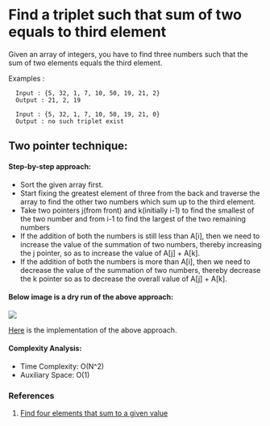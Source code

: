 # Find a triplet such that sum of two equals to third element

Given an array of integers, you have to find three numbers such that the sum of two elements equals the third element.

Examples :

```
  Input : {5, 32, 1, 7, 10, 50, 19, 21, 2}
  Output : 21, 2, 19

  Input : {5, 32, 1, 7, 10, 50, 19, 21, 0}
  Output : no such triplet exist  
```

## Two pointer technique:

#### Step-by-step approach:

- Sort the given array first.
- Start fixing the greatest element of three from the back and traverse the array to find the other two numbers which sum up to the third element.
- Take two pointers j(from front) and k(initially i-1) to find the smallest of the two number and from i-1 to find the largest of the two remaining
  numbers
- If the addition of both the numbers is still less than A[i], then we need to increase the value of the summation of two numbers, thereby increasing
  the j pointer, so as to increase the value of A[j] + A[k].
- If the addition of both the numbers is more than A[i], then we need to decrease the value of the summation of two numbers, thereby decrease the k
  pointer so as to decrease the overall value of A[j] + A[k].

#### Below image is a dry run of the above approach:

![](https://media.geeksforgeeks.org/wp-content/cdn-uploads/20190620135416/Find-a-triplet-such-that-sum-of-two-equals-to-third-element.png)

[Here](Two-pointer.example.ts) is the implementation of the above approach.

#### Complexity Analysis:

- Time Complexity: O(N^2)
- Auxiliary Space: O(1)

### References

1. [Find four elements that sum to a given value](https://www.geeksforgeeks.org/find-four-numbers-with-sum-equal-to-given-sum)
